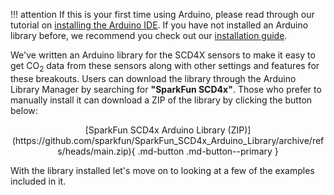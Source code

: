 !!! attention
	If this is your first time using Arduino, please read through our tutorial on [installing the Arduino IDE](https://learn.sparkfun.com/tutorials/installing-arduino-ide). If you have not installed an Arduino library before, we recommend you check out our [installation guide](https://learn.sparkfun.com/tutorials/installing-an-arduino-library).


We've written an Arduino library for the SCD4X sensors to make it easy to get CO<sub>2</sub> data from these sensors along with other settings and features for these breakouts. Users can download the library through the Arduino Library Manager by searching for <b>"SparkFun SCD4x"</b>. Those who prefer to manually install it can download a ZIP of the library by clicking the button below:

<center>
[SparkFun SCD4x Arduino Library (ZIP)](https://github.com/sparkfun/SparkFun_SCD4x_Arduino_Library/archive/refs/heads/main.zip){ .md-button .md-button--primary }
</center>

With the library installed let's move on to looking at a few of the examples included in it.

